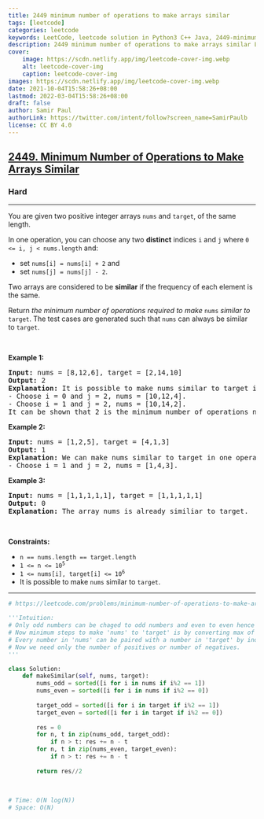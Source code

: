 ```yaml
---
title: 2449 minimum number of operations to make arrays similar
tags: [leetcode]
categories: leetcode
keywords: LeetCode, leetcode solution in Python3 C++ Java, 2449-minimum-number-of-operations-to-make-arrays-similar solution
description: 2449 minimum number of operations to make arrays similar LeetCode Solution Explained
cover:
    image: https://scdn.netlify.app/img/leetcode-cover-img.webp
    alt: leetcode-cover-img
    caption: leetcode-cover-img
images: https://scdn.netlify.app/img/leetcode-cover-img.webp
date: 2021-10-04T15:58:26+08:00
lastmod: 2022-03-04T15:58:26+08:00
draft: false
author: Samir Paul
authorLink: https://twitter.com/intent/follow?screen_name=SamirPaulb
license: CC BY 4.0
---
```



<h2><a href="https://leetcode.com/problems/minimum-number-of-operations-to-make-arrays-similar/">2449. Minimum Number of Operations to Make Arrays Similar</a></h2><h3>Hard</h3><hr><div><p>You are given two positive integer arrays <code>nums</code> and <code>target</code>, of the same length.</p>

<p>In one operation, you can choose any two <strong>distinct</strong> indices <code>i</code> and <code>j</code> where <code>0 &lt;= i, j &lt; nums.length</code> and:</p>

<ul>
	<li>set <code>nums[i] = nums[i] + 2</code> and</li>
	<li>set <code>nums[j] = nums[j] - 2</code>.</li>
</ul>

<p>Two arrays are considered to be <strong>similar</strong> if the frequency of each element is the same.</p>

<p>Return <em>the minimum number of operations required to make </em><code>nums</code><em> similar to </em><code>target</code>. The test cases are generated such that <code>nums</code> can always be similar to <code>target</code>.</p>

<p>&nbsp;</p>
<p><strong class="example">Example 1:</strong></p>

<pre><strong>Input:</strong> nums = [8,12,6], target = [2,14,10]
<strong>Output:</strong> 2
<strong>Explanation:</strong> It is possible to make nums similar to target in two operations:
- Choose i = 0 and j = 2, nums = [10,12,4].
- Choose i = 1 and j = 2, nums = [10,14,2].
It can be shown that 2 is the minimum number of operations needed.
</pre>

<p><strong class="example">Example 2:</strong></p>

<pre><strong>Input:</strong> nums = [1,2,5], target = [4,1,3]
<strong>Output:</strong> 1
<strong>Explanation:</strong> We can make nums similar to target in one operation:
- Choose i = 1 and j = 2, nums = [1,4,3].
</pre>

<p><strong class="example">Example 3:</strong></p>

<pre><strong>Input:</strong> nums = [1,1,1,1,1], target = [1,1,1,1,1]
<strong>Output:</strong> 0
<strong>Explanation:</strong> The array nums is already similiar to target.
</pre>

<p>&nbsp;</p>
<p><strong>Constraints:</strong></p>

<ul>
	<li><code>n == nums.length == target.length</code></li>
	<li><code>1 &lt;= n &lt;= 10<sup>5</sup></code></li>
	<li><code>1 &lt;= nums[i], target[i] &lt;= 10<sup>6</sup></code></li>
	<li>It is possible to make <code>nums</code> similar to <code>target</code>.</li>
</ul>
</div>

---




```python
# https://leetcode.com/problems/minimum-number-of-operations-to-make-arrays-similar/

'''Intuition:
# Only odd numbers can be chaged to odd numbers and even to even hence separate them.
# Now minimum steps to make 'nums' to 'target' is by converting max of 'nums' to max of 'target'.
# Every number in 'nums' can be paired with a number in 'target' by index hence sorting.
# Now we need only the number of positives or number of negatives.
'''

class Solution:
    def makeSimilar(self, nums, target):
        nums_odd = sorted([i for i in nums if i%2 == 1])
        nums_even = sorted([i for i in nums if i%2 == 0])
        
        target_odd = sorted([i for i in target if i%2 == 1])
        target_even = sorted([i for i in target if i%2 == 0])
        
        res = 0
        for n, t in zip(nums_odd, target_odd):
            if n > t: res += n - t
        for n, t in zip(nums_even, target_even):
            if n > t: res += n - t
        
        return res//2
    
    
    
# Time: O(N log(N))
# Space: O(N)
```

